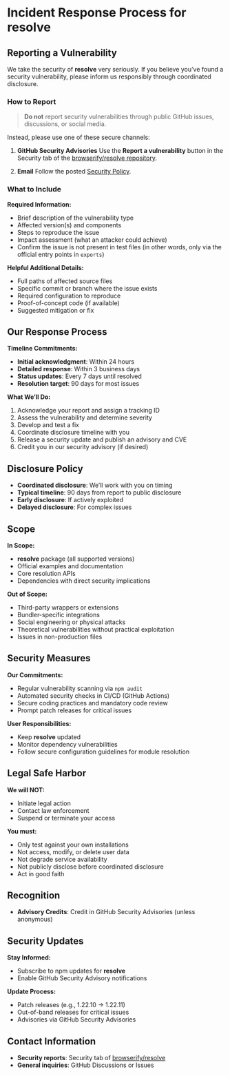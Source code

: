 # Incident Response Process for **resolve**

## Reporting a Vulnerability

We take the security of **resolve** very seriously. If you believe you’ve found a security vulnerability, please inform us responsibly through coordinated disclosure.

### How to Report

> **Do not** report security vulnerabilities through public GitHub issues, discussions, or social media.

Instead, please use one of these secure channels:

1. **GitHub Security Advisories**
   Use the **Report a vulnerability** button in the Security tab of the [browserify/resolve repository](https://github.com/browserify/resolve).

2. **Email**
   Follow the posted [Security Policy](https://github.com/browserify/resolve/security/policy).

### What to Include

**Required Information:**
- Brief description of the vulnerability type
- Affected version(s) and components
- Steps to reproduce the issue
- Impact assessment (what an attacker could achieve)
- Confirm the issue is not present in test files (in other words, only via the official entry points in `exports`)

**Helpful Additional Details:**
- Full paths of affected source files
- Specific commit or branch where the issue exists
- Required configuration to reproduce
- Proof-of-concept code (if available)
- Suggested mitigation or fix

## Our Response Process

**Timeline Commitments:**
- **Initial acknowledgment**: Within 24 hours
- **Detailed response**: Within 3 business days
- **Status updates**: Every 7 days until resolved
- **Resolution target**: 90 days for most issues

**What We’ll Do:**
1. Acknowledge your report and assign a tracking ID
2. Assess the vulnerability and determine severity
3. Develop and test a fix
4. Coordinate disclosure timeline with you
5. Release a security update and publish an advisory and CVE
6. Credit you in our security advisory (if desired)

## Disclosure Policy

- **Coordinated disclosure**: We’ll work with you on timing
- **Typical timeline**: 90 days from report to public disclosure
- **Early disclosure**: If actively exploited
- **Delayed disclosure**: For complex issues

## Scope

**In Scope:**
- **resolve** package (all supported versions)
- Official examples and documentation
- Core resolution APIs
- Dependencies with direct security implications

**Out of Scope:**
- Third-party wrappers or extensions
- Bundler-specific integrations
- Social engineering or physical attacks
- Theoretical vulnerabilities without practical exploitation
- Issues in non-production files

## Security Measures

**Our Commitments:**
- Regular vulnerability scanning via `npm audit`
- Automated security checks in CI/CD (GitHub Actions)
- Secure coding practices and mandatory code review
- Prompt patch releases for critical issues

**User Responsibilities:**
- Keep **resolve** updated
- Monitor dependency vulnerabilities
- Follow secure configuration guidelines for module resolution

## Legal Safe Harbor

**We will NOT:**
- Initiate legal action
- Contact law enforcement
- Suspend or terminate your access

**You must:**
- Only test against your own installations
- Not access, modify, or delete user data
- Not degrade service availability
- Not publicly disclose before coordinated disclosure
- Act in good faith

## Recognition

- **Advisory Credits**: Credit in GitHub Security Advisories (unless anonymous)

## Security Updates

**Stay Informed:**
- Subscribe to npm updates for **resolve**
- Enable GitHub Security Advisory notifications

**Update Process:**
- Patch releases (e.g., 1.22.10 → 1.22.11)
- Out-of-band releases for critical issues
- Advisories via GitHub Security Advisories

## Contact Information

- **Security reports**: Security tab of [browserify/resolve](https://github.com/browserify/resolve/security)
- **General inquiries**: GitHub Discussions or Issues
